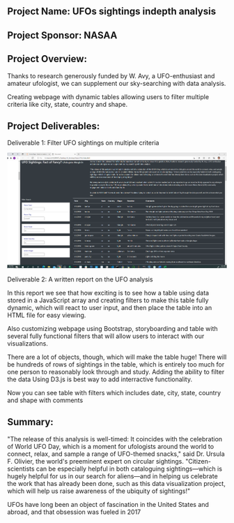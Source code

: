 ## Project Name: UFOs sightings indepth analysis

## Project Sponsor: NASAA

## Project Overview: 

Thanks to research generously funded by W. Avy, a UFO-enthusiast and amateur ufologist, we can supplement our sky-searching with data analysis.

Creating webpage with dynamic tables allowing users to filter multiple criteria like city, state, country and shape.

## Project Deliverables:

Deliverable 1: Filter UFO sightings on multiple criteria

![ufo_sighting](resources/ufo_multiplecriteria.png)

Deliverable 2: A written report on the UFO analysis 

In this report we see that how exciting is to see how a table using data stored in a JavaScript array and creating filters to make this table fully dynamic, which will react to user input, and then place the table into an HTML file for easy viewing.

Also customizing webpage using Bootstrap, storyboarding  and table with several fully functional filters that will allow users to interact with our visualizations. 

There are a lot of objects, though, which will make the table huge! There will be hundreds of rows of sightings in the table, which is entirely too much for one person to reasonably look through and study. Adding the ability to filter the data Using D3.js is best way to add interractive functionality.

Now you can see table with filters which includes date, city, state, country and shape with comments

## Summary:
"The release of this analysis is well-timed: It coincides with the celebration of World UFO Day, which is a moment for ufologists around the world to connect, relax, and sample a range of UFO-themed snacks," said Dr. Ursula F. Olivier, the world's preeminent expert on circular sightings. "Citizen-scientists can be especially helpful in both cataloguing sightings—which is hugely helpful for us in our search for aliens—and in helping us celebrate the work that has already been done, such as this data visualization project, which will help us raise awareness of the ubiquity of sightings!"

UFOs have long been an object of fascination in the United States and abroad, and that obsession was fueled in 2017



